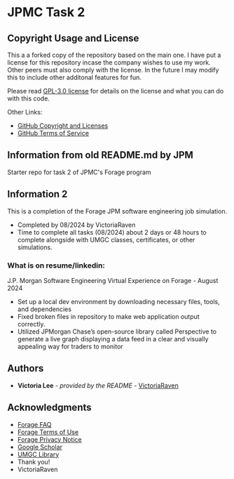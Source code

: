 # JPMC Task 2
## Copyright Usage and License

This a a forked copy of the repository based on the main one.
I have put a license for this repository incase the company wishes to use my work. Other peers must also comply with the license. In the future I may modify this to include other additonal features for fun.

Please read [GPL-3.0 license](LICENSE.md) for details on the license and what you can do with this code.

Other Links:  
- [GitHub Copyright and Licenses](https://docs.github.com/en/repositories/managing-your-repositorys-settings-and-features/customizing-your-repository/licensing-a-repository)
- [GitHub Terms of Service](https://docs.github.com/en/site-policy/github-terms/github-terms-of-service)

## Information from old README.md by JPM
Starter repo for task 2 of JPMC's Forage program
## Information 2
This is a completion of the Forage JPM software engineering job simulation.
* Completed by 08/2024 by VictoriaRaven
* Time to complete all tasks (08/2024) about 2 days or 48 hours to complete alongside with UMGC classes, certificates, or other simulations.

### What is on resume/linkedin:
J.P. Morgan Software Engineering Virtual Experience on Forage - August 2024
 * Set up a local dev environment by downloading necessary files, tools, and dependencies
 * Fixed broken files in repository to make web application output correctly.
 * Utilized JPMorgan Chase’s open-source library called Perspective to generate a live graph displaying a data feed in a clear
and visually appealing way for traders to monitor

## Authors

  - **Victoria Lee** - *provided by the README* -
    [VictoriaRaven](https://github.com/VictoriaRaven)

## Acknowledgments

- [Forage FAQ](https://www.theforage.com/faq)
- [Forage Terms of Use](https://www.theforage.com/terms)
- [Forage Privacy Notice](https://www.theforage.com/privacy)
- [Google Scholar](https://scholar.google.com/)
- [UMGC Library](https://libguides.umgc.edu/home)
 - Thank you!
 - VictoriaRaven




